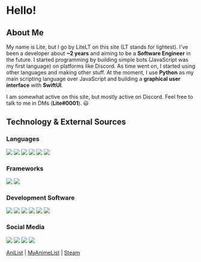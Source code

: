 # Hello!

## About Me
My name is Lite, but I go by LiteLT on this site (LT stands for lightest). I've been a developer about **~2 years** and aiming to be a **Software Engineer** in the future. I started programming by building simple bots (JavaScript was my first language) on platforms like Discord. As time went on, I started using other languages and making other stuff. At the moment, I use **Python** as my main scripting language over JavaScript and building a **graphical user interface** with **SwiftUI**.

I am somewhat active on this site, but mostly active on Discord. Feel free to talk to me in DMs (**Lite#0001**). 😃

## Technology & External Sources
### Languages
<!-- https://img.shields.io/badge/?-?-??style=flat&logo=?&logoColor=white -->
![](https://img.shields.io/badge/JavaScript-Language-red?style=flat&logo=javascript&logoColor=white)
![](https://img.shields.io/badge/Python-Language-red?style=flat&logo=python&logoColor=white)
![](https://img.shields.io/badge/Swift-Language-red?style=flat&logo=swift&logoColor=white)
![](https://img.shields.io/badge/Kotlin-Language-red?style=flat&logo=kotlin&logoColor=white)
![](https://img.shields.io/badge/Rust-Language-red?style=flat&logo=rust&logoColor=white)
![](https://img.shields.io/badge/Java-Language-red?style=flat&logo=java&logoColor=white)

### Frameworks
![](https://img.shields.io/badge/Node.js-Framework-orange?style=flat&logo=node.js&logoColor=white)
![](https://img.shields.io/badge/SwiftUI-Framework-orange?style=flat&logo=swiftui&logoColor=white)

### Development Software
![](https://img.shields.io/badge/Xcode-Software-yellow?style=flat&logo=xcode&logoColor=white)
![](https://img.shields.io/badge/IntelliJ_IDEA-Software-yellow?style=flat&logo=intellij-idea&logoColor=white)
![](https://img.shields.io/badge/PyCharm-Software-yellow?style=flat&logo=pycharm&logoColor=white)
![](https://img.shields.io/badge/WebStorm-Software-yellow?style=flat&logo=webstorm&logoColor=white)
![](https://img.shields.io/badge/Visual_Studio_Code-Software-yellow?style=flat&logo=visual-studio-code&logoColor=white)
![](https://img.shields.io/badge/CLion-Software-yellow?style=flat&logo=clion&logoColor=white)

### Social Media
![](https://img.shields.io/badge/Discord_%28Lite%230001%29-Social_Media-green?style=flat&logo=discord&logoColor=white)
![](https://img.shields.io/badge/Steam-Social_Media-green?style=flat&logo=steam&logoColor=white)
![](https://img.shields.io/badge/AniList-Social_Media-green?style=flat&logo=anilist&logoColor=white)
![](https://img.shields.io/badge/MyAnimeList-Social_Media-green?style=flat&logo=myanimelist&logoColor=myanimelist)

[AniList](https://anilist.co/user/LiteLT/) | [MyAnimeList](https://myanimelist.net/profile/LiteLT) | [Steam](https://steamcommunity.com/id/LiteLT/)
